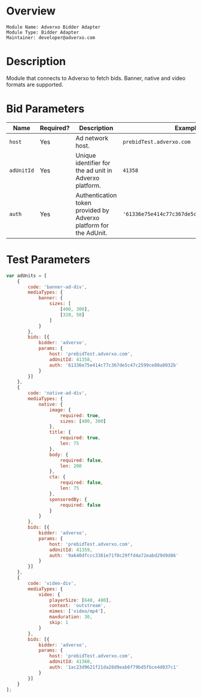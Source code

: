 # Overview

```
Module Name: Adverxo Bidder Adapter
Module Type: Bidder Adapter
Maintainer: developer@adverxo.com
```

# Description

Module that connects to Adverxo to fetch bids.
Banner, native and video formats are supported.

# Bid Parameters

| Name       | Required? | Description                                                       | Example                                      | Type      |
|------------|-----------|-------------------------------------------------------------------|----------------------------------------------|-----------|
| `host`     | Yes       | Ad network host.                                                  | `prebidTest.adverxo.com`                             | `String` |
| `adUnitId` | Yes       | Unique identifier for the ad unit in Adverxo platform.            | `41358`                                      | `Integer` |
| `auth`     | Yes       | Authentication token provided by Adverxo platform for the AdUnit. | `'61336e75e414c77c367de5c47c2599ce80a8032b'` | `String`  |

# Test Parameters

```javascript
var adUnits = [
    {
        code: 'banner-ad-div',
        mediaTypes: {
            banner: {
                sizes: [
                    [400, 300],
                    [320, 50]
                ]
            }
        },
        bids: [{
            bidder: 'adverxo',
            params: {
                host: 'prebidTest.adverxo.com',
                adUnitId: 41358,
                auth: '61336e75e414c77c367de5c47c2599ce80a8032b'
            }
        }]
    },
    {
        code: 'native-ad-div',
        mediaTypes: {
            native: {
                image: {
                    required: true,
                    sizes: [400, 300]
                },
                title: {
                    required: true,
                    len: 75
                },
                body: {
                    required: false,
                    len: 200
                },
                cta: {
                    required: false,
                    len: 75
                },
                sponsoredBy: {
                    required: false
                }
            }
        },
        bids: [{
            bidder: 'adverxo',
            params: {
                host: 'prebidTest.adverxo.com',
                adUnitId: 41359,
                auth: '9a640dfccc3381e71f0c29ffd4a72eabd29d9d86'
            }
        }]
    },
    {
        code: 'video-div',
        mediaTypes: {
            video: {
                playerSize: [640, 480],
                context: 'outstream',
                mimes: ['video/mp4'],
                maxduration: 30,
                skip: 1
            }
        },
        bids: [{
            bidder: 'adverxo',
            params: {
                host: 'prebidTest.adverxo.com',
                adUnitId: 41360,
                auth: '1ac23d9621f21da28d9eab6f79bd5fbce4d037c1'
            }
        }]
    }
];

```
